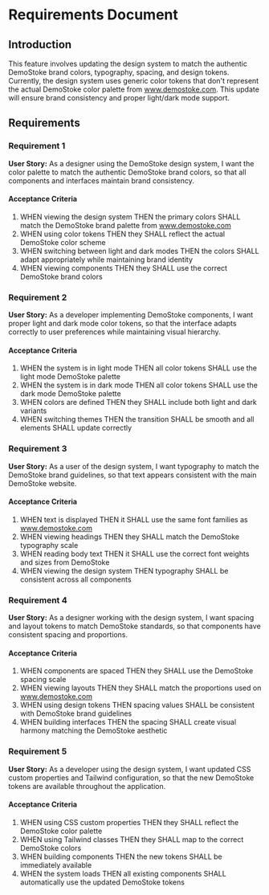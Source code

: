 # Requirements Document

## Introduction

This feature involves updating the design system to match the authentic DemoStoke brand colors, typography, spacing, and design tokens. Currently, the design system uses generic color tokens that don't represent the actual DemoStoke color palette from www.demostoke.com. This update will ensure brand consistency and proper light/dark mode support.

## Requirements

### Requirement 1

**User Story:** As a designer using the DemoStoke design system, I want the color palette to match the authentic DemoStoke brand colors, so that all components and interfaces maintain brand consistency.

#### Acceptance Criteria

1. WHEN viewing the design system THEN the primary colors SHALL match the DemoStoke brand palette from www.demostoke.com
2. WHEN using color tokens THEN they SHALL reflect the actual DemoStoke color scheme
3. WHEN switching between light and dark modes THEN the colors SHALL adapt appropriately while maintaining brand identity
4. WHEN viewing components THEN they SHALL use the correct DemoStoke brand colors

### Requirement 2

**User Story:** As a developer implementing DemoStoke components, I want proper light and dark mode color tokens, so that the interface adapts correctly to user preferences while maintaining visual hierarchy.

#### Acceptance Criteria

1. WHEN the system is in light mode THEN all color tokens SHALL use the light mode DemoStoke palette
2. WHEN the system is in dark mode THEN all color tokens SHALL use the dark mode DemoStoke palette
3. WHEN colors are defined THEN they SHALL include both light and dark variants
4. WHEN switching themes THEN the transition SHALL be smooth and all elements SHALL update correctly

### Requirement 3

**User Story:** As a user of the design system, I want typography to match the DemoStoke brand guidelines, so that text appears consistent with the main DemoStoke website.

#### Acceptance Criteria

1. WHEN text is displayed THEN it SHALL use the same font families as www.demostoke.com
2. WHEN viewing headings THEN they SHALL match the DemoStoke typography scale
3. WHEN reading body text THEN it SHALL use the correct font weights and sizes from DemoStoke
4. WHEN viewing the design system THEN typography SHALL be consistent across all components

### Requirement 4

**User Story:** As a designer working with the design system, I want spacing and layout tokens to match DemoStoke standards, so that components have consistent spacing and proportions.

#### Acceptance Criteria

1. WHEN components are spaced THEN they SHALL use the DemoStoke spacing scale
2. WHEN viewing layouts THEN they SHALL match the proportions used on www.demostoke.com
3. WHEN using design tokens THEN spacing values SHALL be consistent with DemoStoke brand guidelines
4. WHEN building interfaces THEN the spacing SHALL create visual harmony matching the DemoStoke aesthetic

### Requirement 5

**User Story:** As a developer using the design system, I want updated CSS custom properties and Tailwind configuration, so that the new DemoStoke tokens are available throughout the application.

#### Acceptance Criteria

1. WHEN using CSS custom properties THEN they SHALL reflect the DemoStoke color palette
2. WHEN using Tailwind classes THEN they SHALL map to the correct DemoStoke colors
3. WHEN building components THEN the new tokens SHALL be immediately available
4. WHEN the system loads THEN all existing components SHALL automatically use the updated DemoStoke tokens
